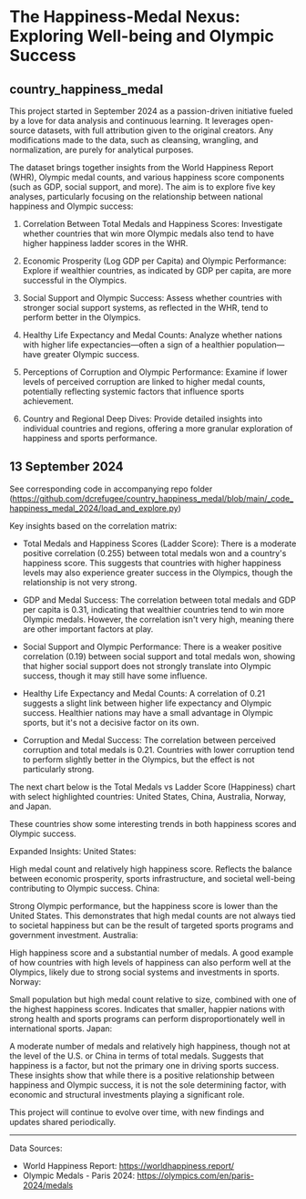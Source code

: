 # The Happiness-Medal Nexus: Exploring Well-being and Olympic Success
## country_happiness_medal

This project started in September 2024 as a passion-driven initiative fueled by a love for data analysis and continuous learning. It leverages open-source datasets, with full attribution given to the original creators. Any modifications made to the data, such as cleansing, wrangling, and normalization, are purely for analytical purposes.

The dataset brings together insights from the World Happiness Report (WHR), Olympic medal counts, and various happiness score components (such as GDP, social support, and more). The aim is to explore five key analyses, particularly focusing on the relationship between national happiness and Olympic success:

1. Correlation Between Total Medals and Happiness Scores: Investigate whether countries that win more Olympic medals also tend to have higher happiness ladder scores in the WHR.

2. Economic Prosperity (Log GDP per Capita) and Olympic Performance: Explore if wealthier countries, as indicated by GDP per capita, are more successful in the Olympics.

3. Social Support and Olympic Success: Assess whether countries with stronger social support systems, as reflected in the WHR, tend to perform better in the Olympics.

4. Healthy Life Expectancy and Medal Counts: Analyze whether nations with higher life expectancies—often a sign of a healthier population—have greater Olympic success.

5. Perceptions of Corruption and Olympic Performance: Examine if lower levels of perceived corruption are linked to higher medal counts, potentially reflecting systemic factors that influence sports achievement.

6. Country and Regional Deep Dives: Provide detailed insights into individual countries and regions, offering a more granular exploration of happiness and sports performance.

## 13 September 2024

See corresponding code in accompanying repo folder (https://github.com/dcrefugee/country_happiness_medal/blob/main/_code_happiness_medal_2024/load_and_explore.py)

Key insights based on the correlation matrix:

- Total Medals and Happiness Scores (Ladder Score): There is a moderate positive correlation (0.255) between total medals won and a country's happiness score. This suggests that countries with higher happiness levels may also experience greater success in the Olympics, though the relationship is not very strong.

- GDP and Medal Success: The correlation between total medals and GDP per capita is 0.31, indicating that wealthier countries tend to win more Olympic medals. However, the correlation isn't very high, meaning there are other important factors at play.

- Social Support and Olympic Performance: There is a weaker positive correlation (0.19) between social support and total medals won, showing that higher social support does not strongly translate into Olympic success, though it may still have some influence.

- Healthy Life Expectancy and Medal Counts: A correlation of 0.21 suggests a slight link between higher life expectancy and Olympic success. Healthier nations may have a small advantage in Olympic sports, but it's not a decisive factor on its own.

- Corruption and Medal Success: The correlation between perceived corruption and total medals is 0.21. Countries with lower corruption tend to perform slightly better in the Olympics, but the effect is not particularly strong.

The next chart below is the Total Medals vs Ladder Score (Happiness) chart with select highlighted countries: United States, China, Australia, Norway, and Japan. 

These countries show some interesting trends in both happiness scores and Olympic success.

Expanded Insights: United States:

High medal count and relatively high happiness score. Reflects the balance between economic prosperity, sports infrastructure, and societal well-being contributing to Olympic success. China:

Strong Olympic performance, but the happiness score is lower than the United States. This demonstrates that high medal counts are not always tied to societal happiness but can be the result of targeted sports programs and government investment. Australia:

High happiness score and a substantial number of medals. A good example of how countries with high levels of happiness can also perform well at the Olympics, likely due to strong social systems and investments in sports. Norway:

Small population but high medal count relative to size, combined with one of the highest happiness scores. Indicates that smaller, happier nations with strong health and sports programs can perform disproportionately well in international sports. Japan:

A moderate number of medals and relatively high happiness, though not at the level of the U.S. or China in terms of total medals. Suggests that happiness is a factor, but not the primary one in driving sports success. These insights show that while there is a positive relationship between happiness and Olympic success, it is not the sole determining factor, with economic and structural investments playing a significant role.


This project will continue to evolve over time, with new findings and updates shared periodically.

---

Data Sources:  
- World Happiness Report: https://worldhappiness.report/  
- Olympic Medals - Paris 2024: https://olympics.com/en/paris-2024/medals
